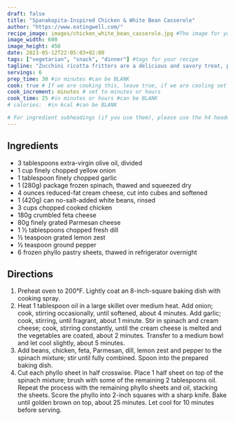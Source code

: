 ```yaml
---
draft: false
title: "Spanakopita-Inspired Chicken & White Bean Casserole"
author: "https://www.eatingwell.com/"
recipe_image: images/chicken_white_bean_casserole.jpg #The image for your recipe
image_width: 600
image_height: 450
date: 2023-05-12T22:05:03+02:00
tags: ["vegetarian", "snack", "dinner"] #tags for your recipe
tagline: "Zucchini ricotta fritters are a delicious and savory treat, perfect as a side dish, appetizer, or even a light meal."
servings: 6
prep_time: 30 #in minutes #can be BLANK
cook: true # If we are cooking this, leave true, if we are cooling set to false
cook_increment: minutes # set to minutes or hours
cook_time: 25 #in minutes or hours #can be BLANK
# calories:  #in kcal #can be BLANK

# For ingredient subheadings (if you use them), please use the h4 header.  For print view I have those elements targeted
---
```



## Ingredients

- 3 tablespoons extra-virgin olive oil, divided
- 1 cup finely chopped yellow onion
- 1 tablespoon finely chopped garlic
- 1 (280g) package frozen spinach, thawed and squeezed dry
- 4 ounces reduced-fat cream cheese, cut into cubes and softened
- 1 (420g) can no-salt-added white beans, rinsed
- 3 cups chopped cooked chicken
- 180g crumbled feta cheese
- 80g finely grated Parmesan cheese
- 1 ½ tablespoons chopped fresh dill
- ½ teaspoon grated lemon zest
- ½ teaspoon ground pepper
- 6 frozen phyllo pastry sheets, thawed in refrigerator overnight

## Directions

1. Preheat oven to 200°F. Lightly coat an 8-inch-square baking dish with cooking spray.
2. Heat 1 tablespoon oil in a large skillet over medium heat. Add onion; cook, stirring occasionally, until softened, about 4 minutes. Add garlic; cook, stirring, until fragrant, about 1 minute. Stir in spinach and cream cheese; cook, stirring constantly, until the cream cheese is melted and the vegetables are coated, about 2 minutes. Transfer to a medium bowl and let cool slightly, about 5 minutes.
3. Add beans, chicken, feta, Parmesan, dill, lemon zest and pepper to the spinach mixture; stir until fully combined. Spoon into the prepared baking dish.
4. Cut each phyllo sheet in half crosswise. Place 1 half sheet on top of the spinach mixture; brush with some of the remaining 2 tablespoons oil. Repeat the process with the remaining phyllo sheets and oil, stacking the sheets. Score the phyllo into 2-inch squares with a sharp knife. Bake until golden brown on top, about 25 minutes. Let cool for 10 minutes before serving.